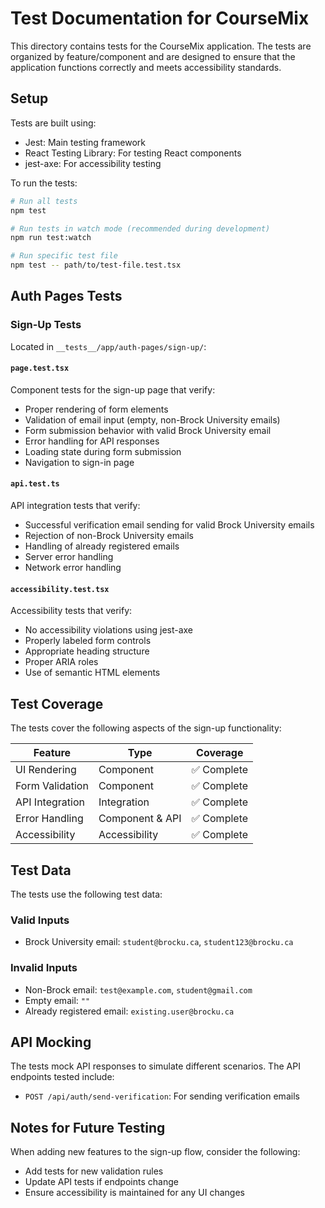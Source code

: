 # Test Documentation for CourseMix

This directory contains tests for the CourseMix application. The tests are organized by feature/component and are designed to ensure that the application functions correctly and meets accessibility standards.

## Setup

Tests are built using:

- Jest: Main testing framework
- React Testing Library: For testing React components
- jest-axe: For accessibility testing

To run the tests:

```bash
# Run all tests
npm test

# Run tests in watch mode (recommended during development)
npm run test:watch

# Run specific test file
npm test -- path/to/test-file.test.tsx
```

## Auth Pages Tests

### Sign-Up Tests

Located in `__tests__/app/auth-pages/sign-up/`:

#### `page.test.tsx`

Component tests for the sign-up page that verify:

- Proper rendering of form elements
- Validation of email input (empty, non-Brock University emails)
- Form submission behavior with valid Brock University email
- Error handling for API responses
- Loading state during form submission
- Navigation to sign-in page

#### `api.test.ts`

API integration tests that verify:

- Successful verification email sending for valid Brock University emails
- Rejection of non-Brock University emails
- Handling of already registered emails
- Server error handling
- Network error handling

#### `accessibility.test.tsx`

Accessibility tests that verify:

- No accessibility violations using jest-axe
- Properly labeled form controls
- Appropriate heading structure
- Proper ARIA roles
- Use of semantic HTML elements

## Test Coverage

The tests cover the following aspects of the sign-up functionality:

| Feature         | Type            | Coverage    |
| --------------- | --------------- | ----------- |
| UI Rendering    | Component       | ✅ Complete |
| Form Validation | Component       | ✅ Complete |
| API Integration | Integration     | ✅ Complete |
| Error Handling  | Component & API | ✅ Complete |
| Accessibility   | Accessibility   | ✅ Complete |

## Test Data

The tests use the following test data:

### Valid Inputs

- Brock University email: `student@brocku.ca`, `student123@brocku.ca`

### Invalid Inputs

- Non-Brock email: `test@example.com`, `student@gmail.com`
- Empty email: `""`
- Already registered email: `existing.user@brocku.ca`

## API Mocking

The tests mock API responses to simulate different scenarios. The API endpoints tested include:

- `POST /api/auth/send-verification`: For sending verification emails

## Notes for Future Testing

When adding new features to the sign-up flow, consider the following:

- Add tests for new validation rules
- Update API tests if endpoints change
- Ensure accessibility is maintained for any UI changes
